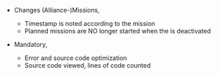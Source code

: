 + Changes (Alliance-)Missions,
  - Timestamp is noted according to the mission
  - Planned missions are NO longer started when the is deactivated

+ Mandatory, 
  - Error and source code optimization
  - Source code viewed, lines of code counted